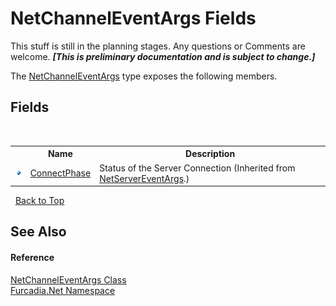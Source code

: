 # NetChannelEventArgs Fields
This stuff is still in the planning stages. Any questions or Comments are welcome. _**\[This is preliminary documentation and is subject to change.\]**_

The <a href="T_Furcadia_Net_NetChannelEventArgs">NetChannelEventArgs</a> type exposes the following members.


## Fields
&nbsp;<table><tr><th></th><th>Name</th><th>Description</th></tr><tr><td>![Public field](media/pubfield.gif "Public field")</td><td><a href="F_Furcadia_Net_NetServerEventArgs_ConnectPhase">ConnectPhase</a></td><td>
Status of the Server Connection
 (Inherited from <a href="T_Furcadia_Net_NetServerEventArgs">NetServerEventArgs</a>.)</td></tr></table>&nbsp;
<a href="#netchanneleventargs-fields">Back to Top</a>

## See Also


#### Reference
<a href="T_Furcadia_Net_NetChannelEventArgs">NetChannelEventArgs Class</a><br /><a href="N_Furcadia_Net">Furcadia.Net Namespace</a><br />